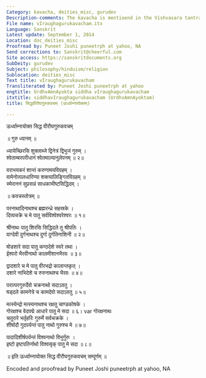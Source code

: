 ```yaml
---
Category: kavacha, deities_misc, gurudev
Description-comments: The kavacha is mentioend in the Vishvasara tantra
File name: vIraughagurukavacham.itx
Language: Sanskrit
Latest update: September 1, 2014
Location: doc_deities_misc
Proofread by: Puneet Joshi puneetrph at yahoo, NA
Send corrections to: Sanskrit@cheerful.com
Site access: https://sanskritdocuments.org
SubDeity: gurudev
Subject: philosophy/hinduism/religion
Sublocation: deities_misc
Text title: vIraughagurukavacham
Transliterated by: Puneet Joshi puneetrph at yahoo
engtitle: UrdhvAmnAyokta siddha vIraughagurukavacham
itxtitle: siddhavIraughagurukavacham (UrdhvAmnAyoktam)
title: सिद्धवीरौघगुरुकवचम् (ऊर्ध्वाम्नायोक्तम्)

---
```

  
 ऊर्ध्वाम्नायोक्त सिद्ध वीरौघगुरुकवचम्   
  
॥ गुरु ध्यानम् ॥  
  
ध्यायेच्छिरसि शुक्लाब्जे द्विनेत्रं द्विभुजं गुरुम् ।  
श्वेताम्बरपरीधानं श्वेतमाल्यानुलेपनम् ॥ २॥  
  
वराभयकरं शान्तं करुणामयविग्रहम् ।  
वामेनोत्पलधारिण्या शक्त्यालिङ्गितविग्रहम् ॥   
स्मेराननं सुप्रसन्नं साधकाभीष्टसिद्धिदम् ।  
  
॥ कवचस्तोत्रम् ॥  
  
परनाथादिनाथश्च ब्रह्मरन्ध्रे सहस्रके ।  
दिव्यचक्रे च मे पातु सर्वविश्वेश्वरेश्वरः ॥ १॥  
  
श्रीनाथः पातु शिरसि सिद्धिदले तु श्रीपतिः ।  
वाग्देवी दुर्गनाथश्च दुर्गा दुर्गतिनाशिनी ॥ २॥  
  
षोडशारे सदा पातु कण्ठदेशे स्वरे तथा ।  
ईश्वरो भैरवीनाथो कालमीशानभैरवः ॥ ३॥  
  
द्वादशारे च मे पातु वीरभद्रो कालान्तकृत् ।  
दशारे नाभिदेशे च रुरुनाथश्च भैरवः ॥ ४॥  
  
परात्परगुरुर्देवो चक्रनाथो सदाऽवतु ।  
षड्दले कामनेत्रे च कामदेवो सदाऽवतु ॥ ५॥  
  
मत्स्येन्द्रो मत्स्यनाथश्च रक्षतु चाण्डकोषके ।   
गोरक्षश्च वेदपद्मे आधारे पातु मे सदा ॥ ६।  var  गोरक्षनाथः  
चतुरारे भर्तृहरिः गुरुर्मे सर्वचक्रके ।  
शीर्षादौ गुदपर्यन्तं पातु नाथो गुरुश्च मे ॥ ७॥  
  
पादादिशीर्षपर्यन्तं विश्वनाथो विभुर्गुरुः ।  
इष्टो इष्टपतिर्नाथो विश्वसृक् पातु मे सदा ॥ ८॥  
  
॥ इति ऊर्ध्वाम्नायोक्त सिद्ध वीरौघगुरुकवचम् सम्पूर्णम् ॥  
  
  
  
  
  
Encoded and proofread by Puneet Joshi puneetrph at yahoo, NA  
  
